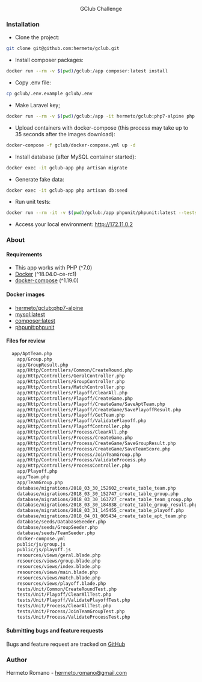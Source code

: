 <p align="center">GClub Challenge</p>

### Installation

- Clone the project:
```bash
git clone git@github.com:hermeto/gclub.git
```
- Install composer packages:
```bash
docker run --rm -v $(pwd)/gclub:/app composer:latest install
```
- Copy .env file:
```bash
cp gclub/.env.example gclub/.env
```
- Make Laravel key;
```bash
docker run --rm -v $(pwd)/gclub:/app -it hermeto/gclub:php7-alpine php app/artisan key:generate
```
- Upload containers with docker-compose (this process may take up to 35 seconds after the images download):
```bash
docker-compose -f gclub/docker-compose.yml up -d
```
- Install database (after MySQL container started):
```bash
docker exec -it gclub-app php artisan migrate
```
- Generate fake data:
```bash
docker exec -it gclub-app php artisan db:seed
```
- Run unit tests:
```bash
docker run --rm -it -v $(pwd)/gclub:/app phpunit/phpunit:latest --testsuit=Unit
```
- Access your local environment: http://172.11.0.2

### About

#### Requirements

- This app works with PHP (^7.0)
- [Docker](https://docs.docker.com/install/) (^18.04.0-ce-rc1)
- [docker-compose](https://docs.docker.com/compose/install/) (^1.19.0)

#### Docker images
- [hermeto/gclub:php7-alpine](https://store.docker.com/community/images/hermeto/gclub)
- [mysql:latest](https://store.docker.com/images/mysql)
- [composer:latest](https://store.docker.com/images/composer)
- [phpunit:phpunit](https://store.docker.com/community/images/phpunit/phpunit)

#### Files for review
```bash
  app/AptTeam.php
	app/Group.php
	app/GroupResult.php
	app/Http/Controllers/Common/CreateRound.php
	app/Http/Controllers/GeralController.php
	app/Http/Controllers/GroupController.php
	app/Http/Controllers/MatchController.php
	app/Http/Controllers/Playoff/ClearAll.php
	app/Http/Controllers/Playoff/CreateGame.php
	app/Http/Controllers/Playoff/CreateGame/SaveAptTeam.php
	app/Http/Controllers/Playoff/CreateGame/SavePlayoffResult.php
	app/Http/Controllers/Playoff/GetTeam.php
	app/Http/Controllers/Playoff/ValidatePlayoff.php
	app/Http/Controllers/PlayoffController.php
	app/Http/Controllers/Process/ClearAll.php
	app/Http/Controllers/Process/CreateGame.php
	app/Http/Controllers/Process/CreateGame/SaveGroupResult.php
	app/Http/Controllers/Process/CreateGame/SaveTeamScore.php
	app/Http/Controllers/Process/JoinTeamGroup.php
	app/Http/Controllers/Process/ValidateProcess.php
	app/Http/Controllers/ProcessController.php
	app/Playoff.php
	app/Team.php
	app/TeamGroup.php
	database/migrations/2018_03_30_152602_create_table_team.php
	database/migrations/2018_03_30_152747_create_table_group.php
	database/migrations/2018_03_30_163727_create_table_team_group.php
	database/migrations/2018_03_30_184838_create_table_group_result.php
	database/migrations/2018_03_31_145455_create_table_playoff.php
	database/migrations/2018_04_01_005434_create_table_apt_team.php
	database/seeds/DatabaseSeeder.php
	database/seeds/GroupSeeder.php
	database/seeds/TeamSeeder.php
	docker-compose.yml
	public/js/group.js
	public/js/playoff.js
	resources/views/geral.blade.php
	resources/views/group.blade.php
	resources/views/index.blade.php
	resources/views/main.blade.php
	resources/views/match.blade.php
	resources/views/playoff.blade.php
	tests/Unit/Common/CreateRoundTest.php
	tests/Unit/Playoff/ClearAllTest.php
	tests/Unit/Playoff/ValidatePlayoffTest.php
	tests/Unit/Process/ClearAllTest.php
	tests/Unit/Process/JoinTeamGroupTest.php
	tests/Unit/Process/ValidateProcessTest.php
```

#### Submitting bugs and feature requests

Bugs and feature request are tracked on [GitHub](https://github.com/hermeto/gclub/issues)

### Author

Hermeto Romano - <hermeto.romano@gmail.com>
